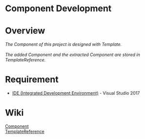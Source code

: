 # Component Development

 **Overview**	
====	
*The Component of this project is designed with Template.*<br>	
*The added Component and the extracted Component are stored in TemplateReference.*<br>	

 **Requirement**	
====	
*  [IDE (Integrated Development Environment)](https://my.visualstudio.com/Downloads?q=Visual%20Studio%202017&pgroup=) - Visual Studio 2017

 **Wiki**	
====	
[Component](https://github.com/ekazyenereta/Component/wiki/Component)<BR>
[TemplateReference](https://github.com/ekazyenereta/Reference/wiki/TemplateReference)<BR>

